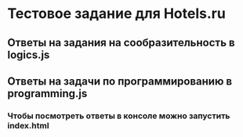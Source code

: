 # Тестовое задание для Hotels.ru

## Ответы на задания на сообразительность в logics.js
## Ответы на задачи по программированию в programming.js

### Чтобы посмотреть ответы в консоле можно запустить index.html